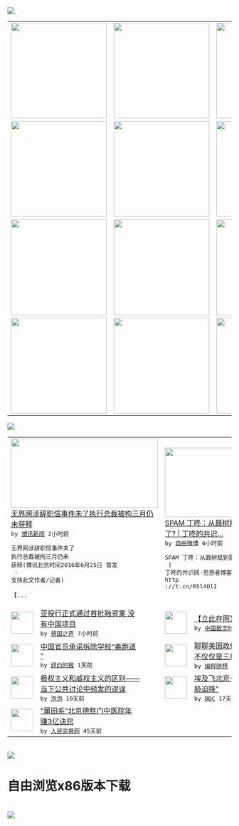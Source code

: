 

<a href="https://github.com/greatfire/z/raw/master/FreeBrowser.apk"><img src="https://raw.githubusercontent.com/greatfire/wiki/master/x/header.png" /></a><table><tr><td width="262" align="center" valign="center"><a href="https://github.com/greatfire/wiki/wiki/nyt" title="纽约时报中文网 国际纵览"><img src="https://raw.githubusercontent.com/greatfire/wiki/master/x/nyt_flag.png" width="215"/></a></td><td width="262" align="center" valign="center"><a href="https://github.com/greatfire/wiki/wiki/dw" title=""><img src="https://raw.githubusercontent.com/greatfire/wiki/master/x/dw_flag.png" width="215"/></a></td><td width="262" align="center" valign="center"><a href="https://github.com/greatfire/wiki/wiki/rmjd" title=""><img src="https://raw.githubusercontent.com/greatfire/wiki/master/x/rmjd_flag.png" width="215"/></a></td></tr><tr><td width="262" align="center" valign="center"><a href="https://github.com/paopaonetizen/website" title="泡泡 - 未经审查的互联网信息"><img src="https://raw.githubusercontent.com/greatfire/wiki/master/x/pp_flag.png" width="215"/></a></td><td width="262" align="center" valign="center"><a href="https://github.com/getlantern/mirror" title="以及自由微博和GreatFire.org官方中文论坛"><img src="https://raw.githubusercontent.com/greatfire/wiki/master/x/lantern_flag.png" width="215"/></a></td><td width="262" align="center" valign="center"><a href="https://github.com/cdtmirrors/m/" title=""><img src="https://raw.githubusercontent.com/greatfire/wiki/master/x/cdt_flag.png" width="215"/></a></td></tr><tr><td width="262" align="center" valign="center"><a href="https://github.com/program-think/blog" title="编程随想的博客"><img src="https://raw.githubusercontent.com/greatfire/wiki/master/x/pt_flag.png" width="215"/></a></td><td width="262" align="center" valign="center"><a href="https://github.com/greatfire/wiki/wiki/bbc" title=""><img src="https://raw.githubusercontent.com/greatfire/wiki/master/x/bbc_flag.png" width="215"/></a></td><td width="262" align="center" valign="center"><a href="https://github.com/freeweibo/s" title="自由微博 - 匿名和不受屏蔽的新浪微博搜索"><img src="https://raw.githubusercontent.com/greatfire/wiki/master/x/fw_flag.png" width="215"/></a></td></tr><tr><td width="262" align="center" valign="center"><a href="https://github.com/greatfire/wiki/wiki/google" title=""><img src="https://raw.githubusercontent.com/greatfire/wiki/master/x/google_flag.png" width="215"/></a></td><td width="262" align="center" valign="center"><a href="https://github.com/bxnews/boxun" title=""><img src="https://raw.githubusercontent.com/greatfire/wiki/master/x/bx_flag.png" width="215"/></a></td><td width="262" align="center" valign="center"><a href="https://github.com/greatfire/wiki/wiki/open-source" title="欢迎访问GreatFire.org开发者项目网站"><img src="https://raw.githubusercontent.com/greatfire/wiki/master/x/open-source_flag.png" width="215"/></a></td></tr></table><img src="https://raw.githubusercontent.com/greatfire/wiki/master/x/newsfeed text.png" /><table cols="4"><tr><td colspan="2" width="380"><a href="http://www.boxun.com/news/gb/china/2016/06/201606250447.shtml"><img src="https://raw.githubusercontent.com/greatfire/wiki/master/x/bx_logo_b.png" width="330" height="156"/></a></br><a href="http://www.boxun.com/news/gb/china/2016/06/201606250447.shtml">无界网涉辞职信事件未了执行总裁被拘三月仍<br/>未获释</a></br><kbd> by <a href="http://www.boxun.com">博讯新闻</a> 2小时前 </kbd></br><pre>无界网涉辞职信事件未了 执行总裁被拘三月仍未<br/>获释(博讯北京时间2016年6月25日 首发<br/> - 支持此文作者/记者)         <br/>             【...</pre></td><td colspan="2" width="380"><a href="https://freeweibo.com/weibo/3990134536004379"><img src="https://raw.githubusercontent.com/greatfire/wiki/master/x/fw_logo_b.png" width="330" height="156"/></a></br><a href="https://freeweibo.com/weibo/3990134536004379">SPAM 丁咚：从聂树斌到雷洋，中国怎么<br/>了? | 丁咚的共识…</a></br><kbd> by <a href="https://freeweibo.com/">自由微博</a> 4小时前 </kbd></br><pre>SPAM 丁咚：从聂树斌到雷洋，中国怎么了?<br/> | 丁咚的共识网·思想者博客 - http<br/>://t.cn/R5l4DlI</pre></td></tr><tr><td><img src="http://www.dw.com/image/0,,18983755_302,00.jpg" width="50" height="50"/></td><td width="280"><a href="http://dw.com/p/1JDND?maca=chi-GK-text-greatfire-all-chinese-15625-xml-mrss">亚投行正式通过首批融资案 没<br/>有中国项目</a></br><kbd> by <a href="http://dw.de">德国之声</a> 7小时前 </kbd></td><td><img src="http://i1.wp.com/chinadigitaltimes.net/chinese/files/2016/06/718fe88b0d7e49338211f6849531e57f20160624110707.jpg?resize=400%2C533" width="50" height="50"/></td><td width="280"><a href="http://feedproxy.google.com/~r/chinadigitaltimes/IyPt/~3/hiOuiJG0nB0/">【立此存照】党员干部牢骚清单</a></br><kbd> by <a href="http://chinadigitaltimes.net/chinese/">中国数字时代</a> 1天前 </kbd></td></tr><tr><td><img src="https://static01.nyt.com/images/2016/06/24/world/24chinatrack/24chinatrack-articleLarge.jpg" width="50" height="50"/></td><td width="280"><a href="https://d7odklm2qes9e.cloudfront.net/china/20160624/china-running-tracks-poison-toxic/">中国官员承诺拆除学校“毒跑道<br/>”</a></br><kbd> by <a href="http://m.cn.nytimes.com/">纽约时报</a> 1天前 </kbd></td><td><img src="https://raw.githubusercontent.com/greatfire/wiki/master/x/pt_logo.png" width="50" height="50"/></td><td width="280"><a href="http://feedproxy.google.com/~r/programthink/~3/UYp4O3ynO9Q/USA-Separation-of-Powers-with-Balances.html">聊聊美国政体中的权力制衡——<br/>不仅仅是三权分立</a></br><kbd> by <a href="http://program-think.blogspot.com">编程随想</a> 3天前 </kbd></td></tr><tr><td><img src="https://pao-pao.net/sites/pao-pao.net/files/styles/large/public/wen_zhong_1.jpg?itok=9dUaeRzP" width="50" height="50"/></td><td width="280"><a href="https://pao-pao.net/article/709">极权主义和威权主义的区别——<br/>当下公共讨论中频发的谬误</a></br><kbd> by <a href="https://pao-pao.net">泡泡</a> 10天前 </kbd></td><td><img src="http://a.files.bbci.co.uk/worldservice/live/assets/images/2016/05/19/160519172724_egypt_air_plane_144x81__nocredit.jpg" width="50" height="50"/></td><td width="280"><a href="http://www.bbc.com/zhongwen/simp/world/2016/06/160608_egypt_china_flight_uzbekistan">埃及飞北京一架客机“因炸弹威<br/>胁迫降”</a></br><kbd> by <a href="http://www.bbc.co.uk/zhongwen/simp">BBC</a> 17天前 </kbd></td></tr><tr><td><img src="http://www.rmjdw.com/uploads/160510/3-1605102102421C.jpg" width="50" height="50"/></td><td width="280"><a href="http://www.rmjdw.com//tebiebaodao/20160510/15526.html">“莆田系”北京德胜门中医院年<br/>赚3亿诀窍 </a></br><kbd> by <a href="http://www.rmjdw.com/">人民监督网</a> 45天前 </kbd></td></table></br><a href="https://github.com/greatfire/z/raw/master/FreeBrowser.apk"><img src="https://raw.githubusercontent.com/greatfire/wiki/master/x/download app.png" /></a><h1>自由浏览x86版本下载<h1><a href="https://github.com/greatfire/z/raw/master/FreeBrowser-x86.apk"><img src="https://raw.githubusercontent.com/greatfire/images/master/fb86.qr.png" /></a>
